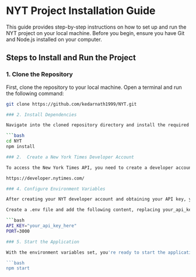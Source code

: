 # NYT Project Installation Guide

This guide provides step-by-step instructions on how to set up and run the NYT project on your local machine. Before you begin, ensure you have Git and Node.js installed on your computer.

## Steps to Install and Run the Project

### 1. Clone the Repository

First, clone the repository to your local machine. Open a terminal and run the following command:

```bash
git clone https://github.com/kedarnath1999/NYT.git

### 2. Install Dependencies

Navigate into the cloned repository directory and install the required Node.js modules:

```bash
cd NYT
npm install

### 2.  Create a New York Times Developer Account

To access the New York Times API, you need to create a developer account. Please follow the link and sign up for an account:

https://developer.nytimes.com/

### 4. Configure Environment Variables

After creating your NYT developer account and obtaining your API key, you need to create a .env file in the root directory of the project. This file will store your API key and the port number for the application.

Create a .env file and add the following content, replacing your_api_key_here with your actual NYT API key:

```bash
API_KEY="your_api_key_here"
PORT=3000

### 5. Start the Application

With the environment variables set, you're ready to start the application. Run the following command in the terminal:

```bash
npm start

